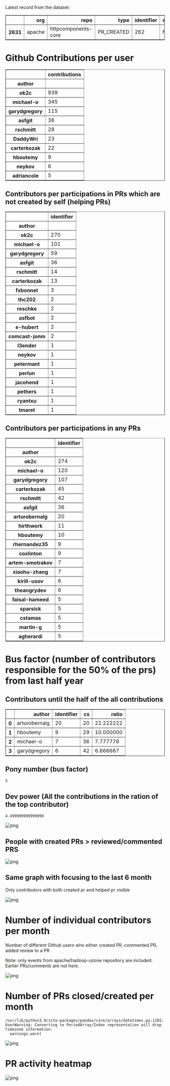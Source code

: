 Latest record from the dataset:




<div>
<table border="1" class="dataframe">
  <thead>
    <tr style="text-align: right;">
      <th></th>
      <th>org</th>
      <th>repo</th>
      <th>type</th>
      <th>identifier</th>
      <th>subidentifier</th>
      <th>date</th>
      <th>author</th>
      <th>owner</th>
      <th>project</th>
    </tr>
  </thead>
  <tbody>
    <tr>
      <th>2631</th>
      <td>apache</td>
      <td>httpcomponents-core</td>
      <td>PR_CREATED</td>
      <td>262</td>
      <td>NaN</td>
      <td>2021-02-14 07:21:43+00:00</td>
      <td>arturobernalg</td>
      <td>arturobernalg</td>
      <td>httpcomponents</td>
    </tr>
  </tbody>
</table>
</div>



# Github Contributions per user





<div>
<table border="1" class="dataframe">
  <thead>
    <tr style="text-align: right;">
      <th></th>
      <th>contributions</th>
    </tr>
    <tr>
      <th>author</th>
      <th></th>
    </tr>
  </thead>
  <tbody>
    <tr>
      <th>ok2c</th>
      <td>939</td>
    </tr>
    <tr>
      <th>michael-o</th>
      <td>345</td>
    </tr>
    <tr>
      <th>garydgregory</th>
      <td>115</td>
    </tr>
    <tr>
      <th>asfgit</th>
      <td>36</td>
    </tr>
    <tr>
      <th>rschmitt</th>
      <td>28</td>
    </tr>
    <tr>
      <th>DaddyWri</th>
      <td>23</td>
    </tr>
    <tr>
      <th>carterkozak</th>
      <td>22</td>
    </tr>
    <tr>
      <th>hboutemy</th>
      <td>9</td>
    </tr>
    <tr>
      <th>neykov</th>
      <td>6</td>
    </tr>
    <tr>
      <th>adriancole</th>
      <td>5</td>
    </tr>
  </tbody>
</table>
</div>



## Contributors per participations in PRs which are not created by self (helping PRs)




<div>
<table border="1" class="dataframe">
  <thead>
    <tr style="text-align: right;">
      <th></th>
      <th>identifier</th>
    </tr>
    <tr>
      <th>author</th>
      <th></th>
    </tr>
  </thead>
  <tbody>
    <tr>
      <th>ok2c</th>
      <td>270</td>
    </tr>
    <tr>
      <th>michael-o</th>
      <td>101</td>
    </tr>
    <tr>
      <th>garydgregory</th>
      <td>59</td>
    </tr>
    <tr>
      <th>asfgit</th>
      <td>36</td>
    </tr>
    <tr>
      <th>rschmitt</th>
      <td>14</td>
    </tr>
    <tr>
      <th>carterkozak</th>
      <td>13</td>
    </tr>
    <tr>
      <th>fxbonnet</th>
      <td>3</td>
    </tr>
    <tr>
      <th>thc202</th>
      <td>2</td>
    </tr>
    <tr>
      <th>reschke</th>
      <td>2</td>
    </tr>
    <tr>
      <th>asfbot</th>
      <td>2</td>
    </tr>
    <tr>
      <th>e-hubert</th>
      <td>2</td>
    </tr>
    <tr>
      <th>comcast-jonm</th>
      <td>2</td>
    </tr>
    <tr>
      <th>l3ender</th>
      <td>1</td>
    </tr>
    <tr>
      <th>neykov</th>
      <td>1</td>
    </tr>
    <tr>
      <th>petermant</th>
      <td>1</td>
    </tr>
    <tr>
      <th>perlun</th>
      <td>1</td>
    </tr>
    <tr>
      <th>jacohend</th>
      <td>1</td>
    </tr>
    <tr>
      <th>pethers</th>
      <td>1</td>
    </tr>
    <tr>
      <th>ryantxu</th>
      <td>1</td>
    </tr>
    <tr>
      <th>tmaret</th>
      <td>1</td>
    </tr>
  </tbody>
</table>
</div>



## Contributors per participations in any PRs




<div>
<table border="1" class="dataframe">
  <thead>
    <tr style="text-align: right;">
      <th></th>
      <th>identifier</th>
    </tr>
    <tr>
      <th>author</th>
      <th></th>
    </tr>
  </thead>
  <tbody>
    <tr>
      <th>ok2c</th>
      <td>274</td>
    </tr>
    <tr>
      <th>michael-o</th>
      <td>120</td>
    </tr>
    <tr>
      <th>garydgregory</th>
      <td>107</td>
    </tr>
    <tr>
      <th>carterkozak</th>
      <td>45</td>
    </tr>
    <tr>
      <th>rschmitt</th>
      <td>42</td>
    </tr>
    <tr>
      <th>asfgit</th>
      <td>36</td>
    </tr>
    <tr>
      <th>arturobernalg</th>
      <td>20</td>
    </tr>
    <tr>
      <th>hirthwork</th>
      <td>11</td>
    </tr>
    <tr>
      <th>hboutemy</th>
      <td>10</td>
    </tr>
    <tr>
      <th>rhernandez35</th>
      <td>9</td>
    </tr>
    <tr>
      <th>coxlinton</th>
      <td>9</td>
    </tr>
    <tr>
      <th>artem-smotrakov</th>
      <td>7</td>
    </tr>
    <tr>
      <th>xiaohu-zhang</th>
      <td>7</td>
    </tr>
    <tr>
      <th>kirill-usov</th>
      <td>6</td>
    </tr>
    <tr>
      <th>theangrydev</th>
      <td>6</td>
    </tr>
    <tr>
      <th>faisal-hameed</th>
      <td>5</td>
    </tr>
    <tr>
      <th>sparsick</th>
      <td>5</td>
    </tr>
    <tr>
      <th>cstamas</th>
      <td>5</td>
    </tr>
    <tr>
      <th>martin-g</th>
      <td>5</td>
    </tr>
    <tr>
      <th>agherardi</th>
      <td>5</td>
    </tr>
  </tbody>
</table>
</div>



# Bus factor (number of contributors responsible for the 50% of the prs) from last half year

## Contributors until the half of the all contributions




<div>
<table border="1" class="dataframe">
  <thead>
    <tr style="text-align: right;">
      <th></th>
      <th>author</th>
      <th>identifier</th>
      <th>cs</th>
      <th>ratio</th>
    </tr>
  </thead>
  <tbody>
    <tr>
      <th>0</th>
      <td>arturobernalg</td>
      <td>20</td>
      <td>20</td>
      <td>22.222222</td>
    </tr>
    <tr>
      <th>1</th>
      <td>hboutemy</td>
      <td>9</td>
      <td>29</td>
      <td>10.000000</td>
    </tr>
    <tr>
      <th>2</th>
      <td>michael-o</td>
      <td>7</td>
      <td>36</td>
      <td>7.777778</td>
    </tr>
    <tr>
      <th>3</th>
      <td>garydgregory</td>
      <td>6</td>
      <td>42</td>
      <td>6.666667</td>
    </tr>
  </tbody>
</table>
</div>



## Pony number (bus factor)




    5



## Dev power (All the contributions in the ration of the top contributor)




    4.499999999999999




    
![png](github-contributions_files/github-contributions_18_0.png)
    


## People with created PRs > reviewed/commented PRS


    
![png](github-contributions_files/github-contributions_21_0.png)
    


## Same graph with focusing to the last 6 month

Only contributors with both created pr and helped pr visible


    
![png](github-contributions_files/github-contributions_25_0.png)
    


# Number of individual contributors per month

Number of different Github users who either created PR, commented PR, added review to a PR

Note: only events from apache/hadoop-ozone repository are included. Earlier PRs/comments are not here.


    
![png](github-contributions_files/github-contributions_28_0.png)
    


# Number of PRs closed/created per month

    /usr/lib/python3.9/site-packages/pandas/core/arrays/datetimes.py:1101: UserWarning: Converting to PeriodArray/Index representation will drop timezone information.
      warnings.warn(



    
![png](github-contributions_files/github-contributions_31_0.png)
    


# PR activity heatmap


    
![png](github-contributions_files/github-contributions_34_0.png)
    

